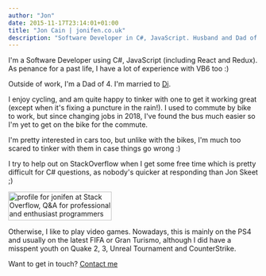 ```yaml
---
author: "Jon"
date: 2015-11-17T23:14:01+01:00
title: "Jon Cain | jonifen.co.uk"
description: "Software Developer in C#, JavaScript. Husband and Dad of 4. Old before my time, but still a child at heart."
---
```


I'm a Software Developer using C#, JavaScript (including React and Redux). As penance for a past life, I have a lot of experience with VB6 too :)

Outside of work, I'm a Dad of 4. I'm married to [Di](http://dicain.co.uk).

I enjoy cycling, and am quite happy to tinker with one to get it working great (except when it's fixing a puncture in the rain!). I used to commute by bike to work, but since changing jobs in 2018, I've found the bus much easier so I'm yet to get on the bike for the commute.

I'm pretty interested in cars too, but unlike with the bikes, I'm much too scared to tinker with them in case things go wrong :)

I try to help out on StackOverflow when I get some free time which is pretty difficult for C# questions, as nobody's quicker at responding than Jon Skeet ;)

<a href="//stackoverflow.com/users/3157725/jonifen"><img src="//stackoverflow.com/users/flair/3157725.png" width="208" height="58" alt="profile for jonifen at Stack Overflow, Q&amp;A for professional and enthusiast programmers" title="profile for jonifen at Stack Overflow, Q&amp;A for professional and enthusiast programmers"></a>

Otherwise, I like to play video games. Nowadays, this is mainly on the PS4 and usually on the latest FIFA or Gran Turismo, although I did have a misspent youth on Quake 2, 3, Unreal Tournament and CounterStrike.

Want to get in touch? [Contact me](/contact)
